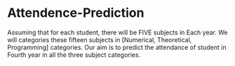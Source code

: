 # Attendence-Prediction
Assuming that for each student, there will be FIVE  subjects in Each year. We will categories these fifteen subjects in [Numerical, Theoretical,  Programming] categories. Our aim is to predict the attendance of student in Fourth  year in all the three subject categories.
